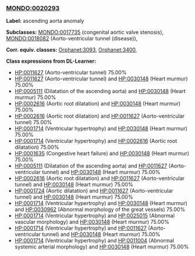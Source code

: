 
### [MONDO:0020293](http://purl.obolibrary.org/obo/MONDO_0020293)
**Label:** ascending aorta anomaly

**Subclasses:** [MONDO:0017735](http://purl.obolibrary.org/obo/MONDO_0017735) (congenital aortic valve stenosis), [MONDO:0018082](http://purl.obolibrary.org/obo/MONDO_0018082) (Aorto-ventricular tunnel (disease)), 

**Corr. equiv. classes:** [Orphanet:3093](http://www.orpha.net/ORDO/Orphanet_3093), [Orphanet:3400](http://www.orpha.net/ORDO/Orphanet_3400), 

**Class expressions from DL-Learner:**

- [HP:0011627](http://purl.obolibrary.org/obo/HP_0011627) (Aorto-ventricular tunnel) 75.00%
- [HP:0011627](http://purl.obolibrary.org/obo/HP_0011627) (Aorto-ventricular tunnel) and [HP:0030148](http://purl.obolibrary.org/obo/HP_0030148) (Heart murmur) 75.00%
- [HP:0005111](http://purl.obolibrary.org/obo/HP_0005111) (Dilatation of the ascending aorta) and [HP:0030148](http://purl.obolibrary.org/obo/HP_0030148) (Heart murmur) 75.00%
- [HP:0002616](http://purl.obolibrary.org/obo/HP_0002616) (Aortic root dilatation) and [HP:0030148](http://purl.obolibrary.org/obo/HP_0030148) (Heart murmur) 75.00%
- [HP:0002616](http://purl.obolibrary.org/obo/HP_0002616) (Aortic root dilatation) and [HP:0011627](http://purl.obolibrary.org/obo/HP_0011627) (Aorto-ventricular tunnel) 75.00%
- [HP:0001714](http://purl.obolibrary.org/obo/HP_0001714) (Ventricular hypertrophy) and [HP:0030148](http://purl.obolibrary.org/obo/HP_0030148) (Heart murmur) 75.00%
- [HP:0001714](http://purl.obolibrary.org/obo/HP_0001714) (Ventricular hypertrophy) and [HP:0002616](http://purl.obolibrary.org/obo/HP_0002616) (Aortic root dilatation) 75.00%
- [HP:0001635](http://purl.obolibrary.org/obo/HP_0001635) (Congestive heart failure) and [HP:0030148](http://purl.obolibrary.org/obo/HP_0030148) (Heart murmur) 75.00%
- [HP:0005111](http://purl.obolibrary.org/obo/HP_0005111) (Dilatation of the ascending aorta) and [HP:0011627](http://purl.obolibrary.org/obo/HP_0011627) (Aorto-ventricular tunnel) and [HP:0030148](http://purl.obolibrary.org/obo/HP_0030148) (Heart murmur) 75.00%
- [HP:0002616](http://purl.obolibrary.org/obo/HP_0002616) (Aortic root dilatation) and [HP:0011627](http://purl.obolibrary.org/obo/HP_0011627) (Aorto-ventricular tunnel) and [HP:0030148](http://purl.obolibrary.org/obo/HP_0030148) (Heart murmur) 75.00%
- [HP:0001724](http://purl.obolibrary.org/obo/HP_0001724) (Aortic dilatation) and [HP:0011627](http://purl.obolibrary.org/obo/HP_0011627) (Aorto-ventricular tunnel) and [HP:0030148](http://purl.obolibrary.org/obo/HP_0030148) (Heart murmur) 75.00%
- [HP:0001714](http://purl.obolibrary.org/obo/HP_0001714) (Ventricular hypertrophy) and [HP:0030148](http://purl.obolibrary.org/obo/HP_0030148) (Heart murmur) and [HP:0030962](http://purl.obolibrary.org/obo/HP_0030962) (Abnormal morphology of the great vessels) 75.00%
- [HP:0001714](http://purl.obolibrary.org/obo/HP_0001714) (Ventricular hypertrophy) and [HP:0025015](http://purl.obolibrary.org/obo/HP_0025015) (Abnormal vascular morphology) and [HP:0030148](http://purl.obolibrary.org/obo/HP_0030148) (Heart murmur) 75.00%
- [HP:0001714](http://purl.obolibrary.org/obo/HP_0001714) (Ventricular hypertrophy) and [HP:0011627](http://purl.obolibrary.org/obo/HP_0011627) (Aorto-ventricular tunnel) and [HP:0030148](http://purl.obolibrary.org/obo/HP_0030148) (Heart murmur) 75.00%
- [HP:0001714](http://purl.obolibrary.org/obo/HP_0001714) (Ventricular hypertrophy) and [HP:0011004](http://purl.obolibrary.org/obo/HP_0011004) (Abnormal systemic arterial morphology) and [HP:0030148](http://purl.obolibrary.org/obo/HP_0030148) (Heart murmur) 75.00%


